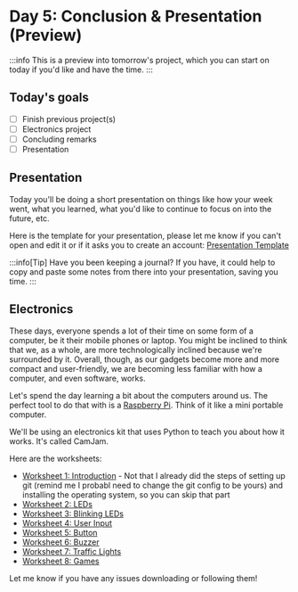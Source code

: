 # Day 5: Conclusion & Presentation (Preview)

:::info
This is a preview into tomorrow's project, which you can start on today if you'd like and have the time.
:::

## Today's goals

- [ ] Finish previous project(s)
- [ ] Electronics project
- [ ] Concluding remarks
- [ ] Presentation

## Presentation

Today you'll be doing a short presentation on things like how your week went, what you learned, what you'd like to continue to focus on into the future, etc.

Here is the template for your presentation, please let me know if you can't open and edit it or if it asks you to create an account: [Presentation Template](https://www.canva.com/design/DAGJ_oH3w00/Rr80rOGIFBoiXE5qHVlp-Q/edit?utm_content=DAGJ_oH3w00&utm_campaign=designshare&utm_medium=link2&utm_source=sharebutton)

:::info[Tip]
Have you been keeping a journal? If you have, it could help to copy and paste some notes from there into your presentation, saving you time. 
:::

## Electronics 

These days, everyone spends a lot of their time on some form of a computer, be it their mobile phones or laptop. You might be inclined to think that we, as a whole, are more technologically inclined because we're surrounded by it. Overall, though, as our gadgets become more and more compact and user-friendly, we are becoming less familiar with how a computer, and even software, works.

Let's spend the day learning a bit about the computers around us. The perfect tool to do that with is a [Raspberry Pi](https://www.raspberrypi.org/learn). Think of it like a mini portable computer.

We'll be using an electronics kit that uses Python to teach you about how it works. It's called CamJam.

Here are the worksheets:

- [Worksheet 1: Introduction](CamJam-EduKit-1-Worksheet-1-(RPI.GPIO)-Introduction.pdf) - Not that I already did the steps of setting up git (remind me I probabl need to change the git config to be yours) and installing the operating system, so you can skip that part
- [Worksheet 2: LEDs](CamJam-EduKit-1-Worksheet-2-(RPI.GPIO)-LEDs.pdf)
- [Worksheet 3: Blinking LEDs](CamJam-EduKit-1-Worksheet-3-(RPI.GPIO)-Blinking-LEDs.pdf)
- [Worksheet 4: User Input](CamJam-EduKit-1-Worksheet-4-(RPI.GPIO)-User-Input.pdf)
- [Worksheet 5: Button](CamJam-EduKit-1-Worksheet-5-(RPI.GPIO)-Button.pdf)
- [Worksheet 6: Buzzer](CamJam-EduKit-1-Worksheet-6-(RPI.GPIO)-Buzzer.pdf)
- [Worksheet 7: Traffic Lights](CamJam-EduKit-1-Worksheet-7-(RPI.GPIO)-Traffic-Lights.pdf)
- [Worksheet 8: Games](CamJam-EduKit-1-Worksheet-8-(RPI.GPIO)-Games.pdf)

Let me know if you have any issues downloading or following them!

